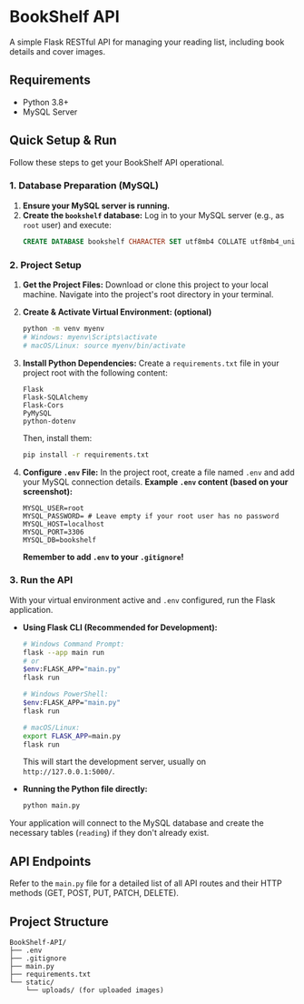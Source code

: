 # BookShelf API

A simple Flask RESTful API for managing your reading list, including book details and cover images.

## Requirements

* Python 3.8+
* MySQL Server

## Quick Setup & Run

Follow these steps to get your BookShelf API operational.

### 1. Database Preparation (MySQL)

1.  **Ensure your MySQL server is running.**
2.  **Create the `bookshelf` database:**
    Log in to your MySQL server (e.g., as `root` user) and execute:
    ```sql
    CREATE DATABASE bookshelf CHARACTER SET utf8mb4 COLLATE utf8mb4_unicode_ci;
    ```

### 2. Project Setup

1.  **Get the Project Files:**
    Download or clone this project to your local machine. Navigate into the project's root directory in your terminal.

2.  **Create & Activate Virtual Environment: (optional)**
    ```bash
    python -m venv myenv
    # Windows: myenv\Scripts\activate
    # macOS/Linux: source myenv/bin/activate
    ```

3.  **Install Python Dependencies:**
    Create a `requirements.txt` file in your project root with the following content:
    ```
    Flask
    Flask-SQLAlchemy
    Flask-Cors
    PyMySQL
    python-dotenv
    ```
    Then, install them:
    ```bash
    pip install -r requirements.txt
    ```

4.  **Configure `.env` File:**
    In the project root, create a file named `.env` and add your MySQL connection details.
    **Example `.env` content (based on your screenshot):**
    ```
    MYSQL_USER=root
    MYSQL_PASSWORD= # Leave empty if your root user has no password
    MYSQL_HOST=localhost
    MYSQL_PORT=3306
    MYSQL_DB=bookshelf
    ```
    **Remember to add `.env` to your `.gitignore`!**

### 3. Run the API

With your virtual environment active and `.env` configured, run the Flask application.

* **Using Flask CLI (Recommended for Development):**
    ```bash
    # Windows Command Prompt:
    flask --app main run
    # or
    $env:FLASK_APP="main.py"
    flask run

    # Windows PowerShell:
    $env:FLASK_APP="main.py"
    flask run

    # macOS/Linux:
    export FLASK_APP=main.py
    flask run
    ```
    This will start the development server, usually on `http://127.0.0.1:5000/`.

* **Running the Python file directly:**
    ```bash
    python main.py
    ```

Your application will connect to the MySQL database and create the necessary tables (`reading`) if they don't already exist.

## API Endpoints

Refer to the `main.py` file for a detailed list of all API routes and their HTTP methods (GET, POST, PUT, PATCH, DELETE).

## Project Structure

```
BookShelf-API/
├── .env
├── .gitignore
├── main.py
├── requirements.txt
└── static/
    └── uploads/ (for uploaded images)
```
